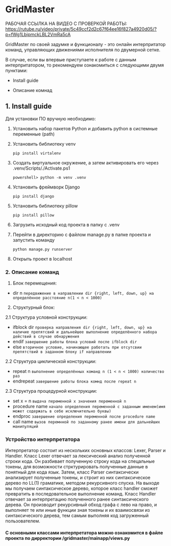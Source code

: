 # GridMaster 

РАБОЧАЯ ССЫЛКА НА ВИДЕО С ПРОВЕРКОЙ РАБОТЫ: https://rutube.ru/video/private/5c49ccf2d2c67f64ee16f827a4920d05/?p=fWg1LbipmckLBL2VmRa5cA

GridMaster по своей задумке и функционалу - это онлайн интерпритатор команд, управляющих движениями исполнителя по двумерной сетке. 


В случае, если вы впервые приступаете к работе с данным интерпритатором, то рекомендуем ознакомиться с следующими двумя пунктами: 

   * Install guide  

   * Описание комнад 
    
## 1. Install guide 

Для установки ПО вручную необходимо:

1. Установить набор пакетов Python и добавить python в системные переменные (path)

2. Установить библиотеку venv 
  
   `pip install virtalenv`

3. Создать виртуальное окружение, а затем активировать его через .venv/Scripts/./Activate.ps1 
   
   `powershell> python -m venv .venv`

4. Установить фреймворк Django 
 
   `pip install django`

5. Установить библиотеку pillow  

   `pip install pillow`

6. Загрузить исходный код проекта в папку с .venv

7. Перейти в директорию с файлом manage.py в папке проекта и запустить команду 

   `python manage.py runserver`

8. Открыть проект в localhost 
 
### 2. Описание команд
   1. Блок перемещения: 
   * dir n `передвижение в направлении dir {right, left, down, up} на определённое расстояние n(1 < n < 1000)`
   2. Структурный блок:
   
   2.1 Структура условной конструкции: 

   * ifblock dir `проверка направления dir {right, left, down, up} на наличие препятсвий и дальнейшее выполнение определённого набора действий в случае обнаружения` 
   * endif `завершение работы блока условий после ifblock dir`
   * else `вторичное условие, начинающее работать при отсутсвии препятствий в заданном блоку if направлении`

   2.2 Структура циклической конструкции: 

   * repeat n `выполнение определённых команд n (1 < n < 1000) количество раз`
   * endrepeat `завершение работы блока комнд после repeat n`

   2.3 Структура процедурной конструкции: 

   * set x = n `выдача переменной x значения переменной n`
   * procedure name `начало определения переменной с заданным именем(имя может содержать в себе исключительно буквы)`
   * endproc `завершение определения переменной после procedure name`
   * call name `вызов перемнной по заданному ранее имени для дальнейших манипуляций`

### Устройство интерпретатора

  Интерпретатор состоит из нескольких основных классов: Lexer, Parser и Handler. Класс Lexer отвечает за лексический анализ полученной строки кода. Он разбивает полученную строку кода на спецальные токены, для возможности стрктурировать полученные данные в понятный для кода язык. Затем, класс Parser синтаксически анализирует полученные токены, и строит из них синтаксическое дерево по LL(1) граматике, методом рекурсивного спуска. На выходе мы получаем синтаксическое дерево, которое класс handler сможет превратить в последовательное выполнение команд. Класс Handler отвечает за интерпретацию полученного ранее синтаксического дерева. Он производит рекурсивный обход графа с лево на право, и выполняет те или иные функции зная токены и их взаимосвязи из синтаксического дерева, тем самым выполняя код загруженный пользователем.

#### С основными классами интерпретатора можно ознакомится в файле проекта по дирректории /gridmaster/mainapp/views.py


  
